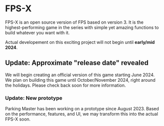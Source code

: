 # FPS-X
FPS-X is an open source version of FPS based on version 3. It is the highest-performing game in the series with simple yet amazing functions to build whatever you want with it.

Actual developement on this exciting project will not begin until __early/mid 2024__.

## Update: Approximate "release date" revealed
We will begin creating an official version of this game starting June 2024. We plan on building this game until October/November 2024, right around the holidays. Please check back soon for more information.

### Update: New prototype
Parking Master has been working on a prototype since August 2023. Based on the performance, features, and UI, we may transform this into the actual FPS-X soon.
